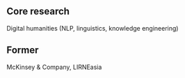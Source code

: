 
## Core research
Digital humanities (NLP, linguistics, knowledge engineering)
  
## Former
McKinsey & Company, LIRNEasia
